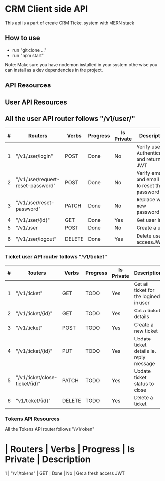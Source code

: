 # CRM Client side API

This api is a part of create CRM Ticket system with MERN stack

## How to use

- run "git clone ..."
- run "npm start"

Note: Make sure you have nodemon installed in your system otherwise you can install as a dev dependencies
in the project.

## API Resources

## User API Resources

## All the user API router follows "/v1/user/"

| #   | Routers                           | Verbs  | Progress | Is Private | Description                                      |
| --- | --------------------------------- | ------ | -------- | ---------- | ------------------------------------------------ |
| 1   | "/v1/user/login"                  | POST   | Done     | No         | Verify user Authentication and return JWT        |
| 2   | "/v1/user/request-reset-password" | POST   | Done     | No         | Verify email and email pin to reset the password |
| 3   | "/v1/user/reset-password"         | PATCH  | Done     | No         | Replace with new password                        |
| 4   | "/v1/user/{id}"                   | GET    | Done     | Yes        | Get user Info                                    |
| 5   | "/v1/user                         | POST   | Done     | No         | Create a user                                    |
| 6   | "/v1/user/logout"                 | DELETE | Done     | Yes        | Delete user accessJWT                            |

### Ticket user API router follows "/v1/ticket"

| #   | Routers                        | Verbs  | Progress | Is Private | Description                             |
| --- | ------------------------------ | ------ | -------- | ---------- | --------------------------------------- |
| 1   | "/v1/ticket"                   | GET    | TODO     | Yes        | Get all ticket for the logined in user  |
| 2   | "/v1/ticket/{id}"              | GET    | TODO     | Yes        | Get a ticket details                    |
| 3   | "/v1/ticket"                   | POST   | TODO     | Yes        | Create a new ticket                     |
| 4   | "/v1/ticket/{id}"              | PUT    | TODO     | Yes        | Update ticket details ie. reply message |
| 5   | "/v1/ticket/close-ticket/{id}" | PATCH  | TODO     | Yes        | Update ticket status to close           |
| 6   | "v1/ticket/{id}"               | DELETE | TODO     | Yes        | Delete a ticket                         |

### Tokens API Resources

All the Tokens API router follows "/v1/token"

# | Routers | Verbs | Progress | Is Private | Description

1 | "/v1/tokens" | GET | Done | No | Get a fresh access JWT
